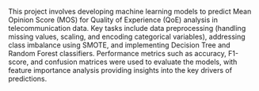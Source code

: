 This project involves developing machine learning models to predict Mean Opinion Score (MOS) for Quality of Experience (QoE) analysis in telecommunication data. Key tasks include data preprocessing (handling missing values, scaling, and encoding categorical variables), addressing class imbalance using SMOTE, and implementing Decision Tree and Random Forest classifiers. Performance metrics such as accuracy, F1-score, and confusion matrices were used to evaluate the models, with feature importance analysis providing insights into the key drivers of predictions.
